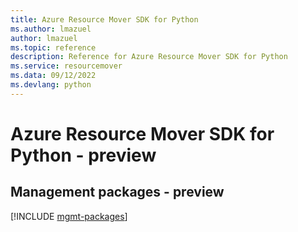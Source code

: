 ```yaml
---
title: Azure Resource Mover SDK for Python
ms.author: lmazuel
author: lmazuel
ms.topic: reference
description: Reference for Azure Resource Mover SDK for Python
ms.service: resourcemover
ms.data: 09/12/2022
ms.devlang: python
---
```

# Azure Resource Mover SDK for Python - preview

## Management packages - preview
[!INCLUDE [mgmt-packages](resource-mover-mgmt-index.md)]